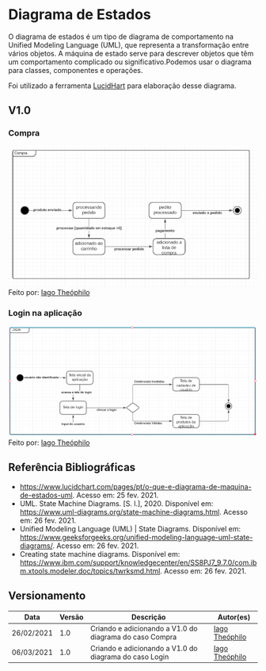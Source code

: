 # Diagrama de Estados

O diagrama de estados é um tipo de diagrama de comportamento na Unified Modeling Language (UML), que representa a transformação entre vários objetos. A máquina de estado serve para descrever objetos que têm um comportamento complicado ou significativo.Podemos usar o diagrama para classes, componentes e operações. 


Foi utilizado a ferramenta [LucidHart](https://www.lucidchart.com) para elaboração desse diagrama.

## V1.0

### Compra
![alt text](../img/diagrama_estados.png)
Feito por: [Iago Theóphilo](https://github.com/iagotheophilo)

### Login na aplicação
![alt text](../img/login_DE.png)
Feito por: [Iago Theóphilo](https://github.com/iagotheophilo)
## Referência Bibliográficas
 - https://www.lucidchart.com/pages/pt/o-que-e-diagrama-de-maquina-de-estados-uml. Acesso em: 25 fev. 2021.
 - UML. State Machine Diagrams. [S. l.], 2020. Disponível em: https://www.uml-diagrams.org/state-machine-diagrams.html. Acesso em: 26 fev. 2021.
 - Unified Modeling Language (UML) | State Diagrams. Disponível em: https://www.geeksforgeeks.org/unified-modeling-language-uml-state-diagrams/. Acesso em: 26 fev. 2021.
 - Creating state machine diagrams. Disponível em: https://www.ibm.com/support/knowledgecenter/en/SS8PJ7_9.7.0/com.ibm.xtools.modeler.doc/topics/twrksmd.html. Acesso em: 26 fev. 2021.

## Versionamento

| Data | Versão | Descrição | Autor(es) |
|------|------|------|------|
|26/02/2021|1.0|Criando e adicionando a V1.0 do diagrama do caso Compra|[Iago Theóphilo](https://github.com/iagotheophilo)|
|06/03/2021|1.0|Criando e adicionando a V1.0 do diagrama do caso Login|[Iago Theóphilo](https://github.com/iagotheophilo)|